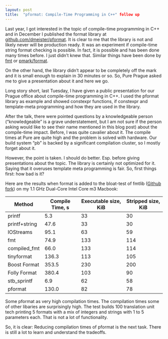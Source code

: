 ```yaml
---
layout: post
title:  "pformat: Compile-Time Programming in C++" follow up
---
```


Last year, I got interested in the topic of compile-time programming in C++ and in December I published the format library at [github.com/dmeister/pformat](https://github.com/dmeister/pformat). It is clear to me that the library is not and likely never will be production ready. It was an experiment if compile-time string format checking is possible. In fact, it is possible and has been done many times before. I just didn’t knew that. Similar things have been done by [fmt](https://www.zverovich.net/2017/11/05/compile-time-format-strings.html) or [pmark/format](https://github.com/mpark/format).

On the other hand, the library didn’t appear to be completely off the mark and it is small enough to explain in 30 minutes or so. So, Pure Prague asked me to give a presentation about it and here we go.

Long story short, last Tuesday, I have given a public presentation for our Prague office about compile-time programming in C++. I used the pformat library as example and showed constexpr functions, if constexpr and template-meta programming and how they are used in the library.

After the talk, there were pointed questions by a knowledgeable person (“knowledgeable” is a grave understatement, but I am not sure if the person asking would like to see their name mentioned in this blog post) about the compile-time impact. Before, I was quite cavalier about it. The compile times at Pure are quite high and the problem is solved with hardware. Our build system “pb” is backed by a significant compilation cluster, so I mostly forget about it.

However, the point is taken. I should do better. Esp. before giving presentations about
the topic. The library is certainly not optimized for it. Saying that it overuses template meta programming is fair. So, first things first: how bad is it?

Here are the results when format is added to the bloat-test of fmtlib ([Github fork](https://github.com/dmeister/format-benchmark)) on my 1.1 GHz Dual-Core Intel Core m3 Macbook:

Method        |Compile Time, s |Executable size, KiB |Stripped size, KiB
--------------|----------------|---------------------|-------------------
printf        |            5.3 |                  33 |                30
printf+string |           47.6 |                  33 |                30
IOStreams     |           95.1 |                  63 |                59
fmt           |           74.9 |                 133 |               114
compiled_fmt  |           66.0 |                 133 |               114
tinyformat    |          136.3 |                 113 |               105
Boost Format  |          353.5 |                 230 |               200
Folly Format  |          380.4 |                 103 |                90
stb_sprintf   |            6.9 |                  62 |                58
pformat       |          130.0 |                  82 |                78

Some pformat as very high compilation times. The compilation times some of
other libaries are surprisingly high. The test builds 100 translation unit tech printing
5 formats with a mix of integers and strings with 1 to 5 parameters each. That is not
a lot of functionality.

So, it is clear: Reducing compilation times of pformat is the next task. There is still
a lot to learn and understand the tradeoffs.
